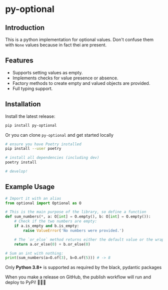 # py-optional

## Introduction

This is a python implementation for optional values. Don't confuse them with `None` values because in fact thei are present.

## Features

- Supports setting values as empty.
- Implements checks for value presence or absence.
- Factory methods to create empty and valued objects are provided.
- Full typing support.

## Installation

Install the latest release:

```bash
pip install py-optional
```

Or you can clone `py-optional` and get started locally

```bash
# ensure you have Poetry installed
pip install --user poetry

# install all dependencies (including dev)
poetry install

# develop!

```

## Example Usage

```python
# Import it with an alias
from optional import Optional as O

# This is the main purpose of the library, so define a function
def sum_numbers(*, a: O[int] = O.empty(), b: O[int] = O.empty()):
    # Check if the two numbers are empty:
    if a.is_empty and b.is_empty:
        raise ValueError('No numbers were provided.')

    # The `or_else` method returns either the default value or the wrapped value:
    return a.or_else(0) + b.or_else(0)

# Sum an int with nothing:
print(sum_numbers(a=O.of(3), b=O.of(5))) # -> 8
```

Only **Python 3.8+** is supported as required by the black, pydantic packages

When you make a release on GitHub, the publish workflow will run and deploy to PyPi! 🚀🎉😎

